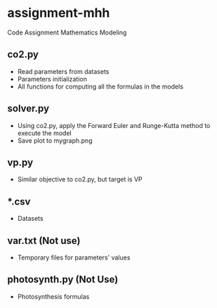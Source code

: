 # assignment-mhh
Code Assignment Mathematics Modeling

## co2.py
- Read parameters from datasets
- Parameters initialization
- All functions for computing all the formulas in the models

## solver.py
- Using co2.py, apply the Forward Euler and Runge-Kutta method to execute the model
- Save plot to mygraph.png

## vp.py
- Similar objective to co2.py, but target is VP

## *.csv
- Datasets

## var.txt (Not use)
- Temporary files for parameters' values

## photosynth.py (Not Use)
- Photosynthesis formulas 

